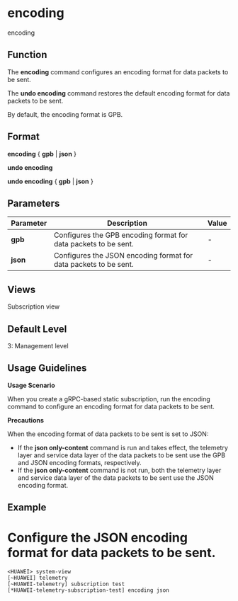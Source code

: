 encoding
========

encoding

Function
--------



The **encoding** command configures an encoding format for data packets to be sent.

The **undo encoding** command restores the default encoding format for data packets to be sent.



By default, the encoding format is GPB.


Format
------

**encoding** { **gpb** | **json** }

**undo encoding**

**undo encoding** { **gpb** | **json** }


Parameters
----------

| Parameter | Description | Value |
| --- | --- | --- |
| **gpb** | Configures the GPB encoding format for data packets to be sent. | - |
| **json** | Configures the JSON encoding format for data packets to be sent. | - |



Views
-----

Subscription view


Default Level
-------------

3: Management level


Usage Guidelines
----------------

**Usage Scenario**



When you create a gRPC-based static subscription, run the encoding command to configure an encoding format for data packets to be sent.



**Precautions**

When the encoding format of data packets to be sent is set to JSON:

* If the **json only-content** command is run and takes effect, the telemetry layer and service data layer of the data packets to be sent use the GPB and JSON encoding formats, respectively.
* If the **json only-content** command is not run, both the telemetry layer and service data layer of the data packets to be sent use the JSON encoding format.


Example
-------

# Configure the JSON encoding format for data packets to be sent.
```
<HUAWEI> system-view
[~HUAWEI] telemetry
[~HUAWEI-telemetry] subscription test
[*HUAWEI-telemetry-subscription-test] encoding json

```